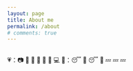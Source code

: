 ```yaml
---
layout: page
title: About me
permalink: /about
# comments: true
---
```


<h2></h2>


💗：📷 💃 🌺 🎀 👗 💄 💻
🐨：😴 🥱 😴 🥱 💤 💤 💤
